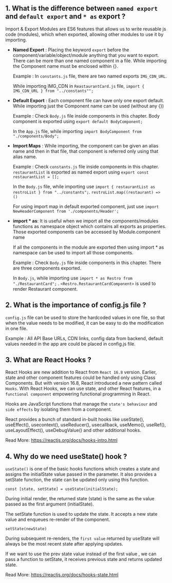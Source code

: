 ## 1. What is the difference between `named export` and  `default export` and `* as` export ?

Import & Export Modules are ES6 features that allows us to write reusable js code (modules), which when exported,
allowing other modules to use it by importing.

- __Named Export__ :
  Placing the keyword `export` before the component/variable/object/module anything that you want to export. There can
  be more than one named component in a file. While importing the Component name must be enclosed within {}.

  Example : In `constants.js` file, there are two named exports `IMG_CDN_URL`.

  While importing IMG_CDN in `ReastaurantCard.js` file, `import { IMG_CDN_URL } from "../constants"";`


- __Default Export__ :
  Each component file can have only one export default. While importing just the Component name can be used (without
  any {})

  Example : Check `Body.js` file inside components in this chapter. Body component is exported
  using `export default BodyComponent;`

  In the `App.js` file, while importing `import BodyComponent from "./components/Body";`


- __Import Maps__ :
  While importing, the component can be given an alias name and then in that file, that component is referred only using
  that alias name.

  Example : Check `constants.js` file inside components in this chapter. `restaurantList` is exported as named
  export using `export const restaurantList = [];`

  In the `Body.js` file, while importing
  use `import { restaurantList as restroList } from "../constants";`.
  `restroList.map((restaurant) => ()`

  For using import map in default exported component, just use `import NewHeaderComponent from './components/Header';`


- __import * as__:
  It is useful when we import all the components/modules functions as namespace object which contains all exports as
  properties. Those exported components can be accessed by Module.component name

  If all the components in the module are exported then using import * as namespace can be used to import all those
  components.

  Example : Check `Body.js` file inside components in this chapter. There are three components exported.

  In `Body.js`, while importing use `import * as Restro from "./RestaurantCard";` .
  `<Restro.RestaurantCardComponent>` is used to render Restaurant component.

## 2. What is the importance of config.js file ?

`config.js` file can be used to store the hardcoded values in one file, so that when the value needs to be modified, it
can be easy to do the modification in one file.

Example : All API Base URLs, CDN links, config data from backend, default values needed in the app are could be placed
in config.js file.

## 3. What are React Hooks ?

React Hooks are new addition to React from `React 16.8` version. Earlier, state and other component features could be
handled only using Class Components. But with version 16.8, React introduced a new pattern called `Hooks`. With React
Hooks, we can use state, and other React features, in a `functional component` empowering functional programming in
React.

Hooks are JavaScript functions that manage the `state's behaviour` and `side effects` by isolating them from a
component.

React provides a bunch of standard in-built hooks like useState(), useEffect(), usecontext(), useReducer(), usecallback,
useMemo(), useRef(), useLayoutEffect(), useDebugValue() and other additional hooks.

Read More: https://reactjs.org/docs/hooks-intro.html

## 4. Why do we need useState() hook ?

`useState()` is one of the basic hooks functions which creates a state and assigns the initialState value passed in the
parameter. It also provides a setState function, the state can be updated only using this function.

`const [state, setState] = useState(initialState);`

During initial render, the returned state (state) is the same as the value passed as the first argument (initialState).

The setState function is used to update the state. It accepts a new state value and enqueues re-render of the
component.

`setState(newState)`

During subsequent re-renders, the  `first value` returned by useState will always be the most recent state after
applying updates.

If we want to use the prev state value instead of the first value , we can pass a function to setState, it receives
previous state and returns updated state.

Read More: https://reactjs.org/docs/hooks-state.html


  







